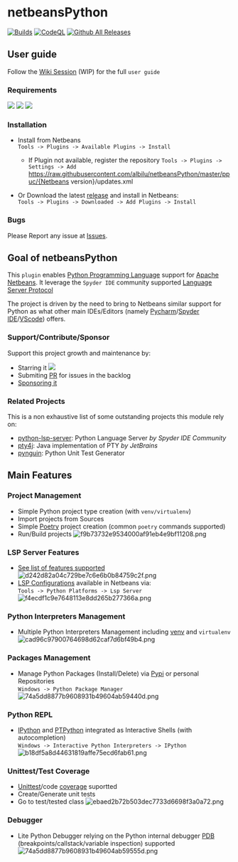 # netbeansPython

[![Builds](https://github.com/albilu/netbeansPython/actions/workflows/builds.yml/badge.svg?branch=master)](https://github.com/albilu/netbeansPython/actions/workflows/builds.yml) [![CodeQL](https://github.com/albilu/netbeansPython/actions/workflows/codeql.yml/badge.svg?branch=master)](https://github.com/albilu/netbeansPython/actions/workflows/codeql.yml) [![Github All Releases](https://img.shields.io/github/downloads/albilu/netbeansPython/total.svg)]()

## User guide

Follow the [Wiki Session](https://github.com/albilu/netbeansPython/wiki) (WIP) for the full `user guide`

### Requirements

[![](https://img.shields.io/badge/Python-3.7+-green)]() [![](https://img.shields.io/badge/JDK-11+-green)]() [![](https://img.shields.io/badge/Netbeans-13+-green)]()

### Installation

-   Install from Netbeans \
     `Tools -> Plugins -> Available Plugins -> Install`

    -   If Plugin not available, register the repository
        `Tools -> Plugins -> Settings -> Add`
        https://raw.githubusercontent.com/albilu/netbeansPython/master/ppuc/{Netbeans version}/updates.xml

-   Or Download the latest [release](https://github.com/albilu/netbeansPython/releases) and install in Netbeans: \
     `Tools -> Plugins -> Downloaded -> Add Plugins -> Install`

### Bugs

Please Report any issue at [Issues](https://github.com/albilu/netbeansPython/issues).

## Goal of netbeansPython

This `plugin` enables [Python Programming Language](https://www.python.org/about/) support for [Apache Netbeans](https://netbeans.apache.org/).
It leverage the `Spyder IDE` community supported [Language Server Protocol](https://github.com/python-lsp/python-lsp-server)

The project is driven by the need to bring to Netbeans similar support for Python as what other main IDEs/Editors (namely [Pycharm](https://www.jetbrains.com/fr-fr/pycharm/)/[Spyder IDE](https://www.spyder-ide.org/)/[VScode](https://code.visualstudio.com/docs/languages/python)) offers.

### Support/Contribute/Sponsor

Support this project growth and maintenance by:

-   Starring it [![](https://img.shields.io/github/stars/albilu/netbeansPython)]()
-   Submiting [PR](https://github.com/albilu/netbeansPython/pulls) for issues in the backlog
-   [Sponsoring it](https://github.com/sponsors/albilu)

### Related Projects

This is a non exhaustive list of some outstanding projects this module rely on:

-   [python-lsp-server](https://github.com/python-lsp/python-lsp-server): Python Language Server _by Spyder IDE Community_
-   [pty4j](https://github.com/JetBrains/pty4j): Java implementation of PTY _by JetBrains_
-   [pynguin](https://github.com/se2p/pynguin): Python Unit Test Generator

## Main Features

### Project Management

-   Simple Python project type creation (with `venv/virtualenv`)
-   Import projects from Sources
-   Simple [Poetry](https://python-poetry.org/) project creation (common `poetry` commands supported)
-   Run/Build projects
    ![f9b73732e9534000af91eb4e9bf11208.png](_resources/f9b73732e9534000af91eb4e9bf11208.png)

### LSP Server Features

-   [See list of features supported](https://github.com/python-lsp/python-lsp-server#lsp-server-features)
    ![d242d82a04c729be7c6e6b0b84759c2f.png](_resources/d242d82a04c729be7c6e6b0b84759c2f.png)
-   [LSP Configurations](https://github.com/python-lsp/python-lsp-server#configuration) available in Netbeans via: \
     `Tools -> Python Platforms -> Lsp Server`
    ![f4ecdf1c9e7648113e8dd265b277366a.png](_resources/f4ecdf1c9e7648113e8dd265b277366a.png)

### Python Interpreters Management

-   Multiple Python Interpreters Management including [venv](https://docs.python.org/3/library/venv.html#venv-def) and `virtualenv`
    ![cad96c97900764698d62caf7d6bf49b4.png](_resources/cad96c97900764698d62caf7d6bf49b4.png)

### Packages Management

-   Manage Python Packages (Install/Delete) via [Pypi](https://pypi.org/) or personal Repositories \
     `Windows -> Python Package Manager`
    ![74a5dd8877b9608931b49604ab59440d.png](_resources/74a5dd8877b9608931b49604ab59440d.png)

### Python REPL

-   [IPython](https://github.com/ipython/ipython) and [PTPython](https://github.com/prompt-toolkit/ptpython) integrated as Interactive Shells (with autocompletion) \
     `Windows -> Interactive Python Interpreters -> IPython`
    ![b18df5a8d44631819affe75ecd6fab61.png](_resources/b18df5a8d44631819affe75ecd6fab61.png)

### Unittest/Test Coverage

-   [Unittest](https://docs.python.org/3/library/unittest.html)/code [coverage](https://coverage.readthedocs.io/en/7.2.2/#) suportted
-   Create/Generate unit tests
-   Go to test/tested class
    ![ebaed2b72b503dec7733d6698f3a0a72.png](_resources/ebaed2b72b503dec7733d6698f3a0a72.png)

### Debugger

-   Lite Python Debugger relying on the Python internal debugger [PDB](https://docs.python.org/3/library/pdb.html) (breakpoints/callstack/variable inspection) supported
    ![74a5dd8877b9608931b49604ab59555d.png](_resources/74a5dd8877b9608931b49604ab59555d.png)
